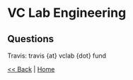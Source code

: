 # VC Lab Engineering
## Questions

Travis: travis {at} vclab {dot} fund

[<< Back](hiring-and-onboarding-process.md)  |  [Home](README.md)
